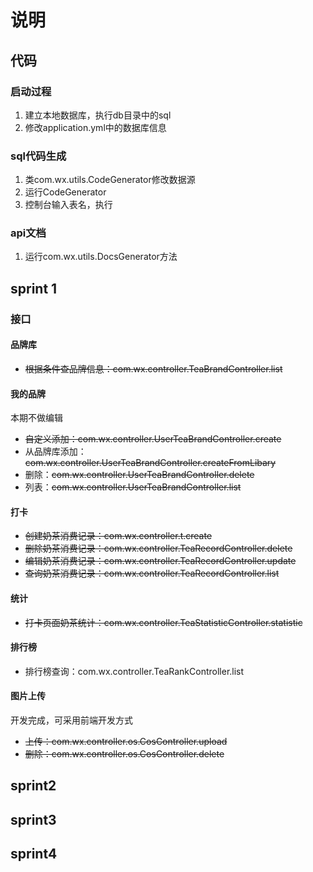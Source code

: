 # 说明
## 代码
### 启动过程
1. 建立本地数据库，执行db目录中的sql
2. 修改application.yml中的数据库信息

### sql代码生成
1. 类com.wx.utils.CodeGenerator修改数据源
2. 运行CodeGenerator
3. 控制台输入表名，执行


### api文档
1. 运行com.wx.utils.DocsGenerator方法


## sprint 1

### 接口

#### 品牌库
- ~~根据条件查品牌信息：com.wx.controller.TeaBrandController.list~~

#### 我的品牌
本期不做编辑

- ~~自定义添加：com.wx.controller.UserTeaBrandController.create~~
- 从品牌库添加：~~com.wx.controller.UserTeaBrandController.createFromLibary~~
- 删除：~~com.wx.controller.UserTeaBrandController.delete~~
- 列表：~~com.wx.controller.UserTeaBrandController.list~~

#### 打卡
- ~~创建奶茶消费记录：com.wx.controller.t.create~~
- ~~删除奶茶消费记录：com.wx.controller.TeaRecordController.delete~~
- ~~编辑奶茶消费记录：com.wx.controller.TeaRecordController.update~~
- ~~查询奶茶消费记录：com.wx.controller.TeaRecordController.list~~

#### 统计
- ~~打卡页面奶茶统计：com.wx.controller.TeaStatisticController.statistic~~

#### 排行榜
- 排行榜查询：com.wx.controller.TeaRankController.list

#### 图片上传 
开发完成，可采用前端开发方式
- ~~上传：com.wx.controller.os.CosController.upload~~
- ~~删除：com.wx.controller.os.CosController.delete~~



## sprint2
## sprint3
## sprint4